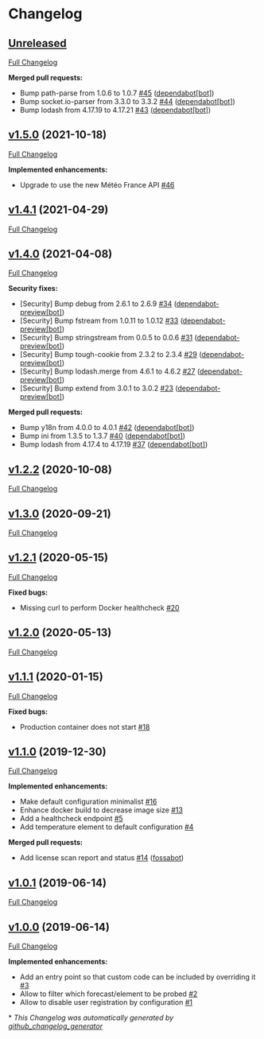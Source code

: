 # Changelog

## [Unreleased](https://github.com/weacast/weacast-api/tree/HEAD)

[Full Changelog](https://github.com/weacast/weacast-api/compare/v1.5.0...HEAD)

**Merged pull requests:**

- Bump path-parse from 1.0.6 to 1.0.7 [\#45](https://github.com/weacast/weacast-api/pull/45) ([dependabot[bot]](https://github.com/apps/dependabot))
- Bump socket.io-parser from 3.3.0 to 3.3.2 [\#44](https://github.com/weacast/weacast-api/pull/44) ([dependabot[bot]](https://github.com/apps/dependabot))
- Bump lodash from 4.17.19 to 4.17.21 [\#43](https://github.com/weacast/weacast-api/pull/43) ([dependabot[bot]](https://github.com/apps/dependabot))

## [v1.5.0](https://github.com/weacast/weacast-api/tree/v1.5.0) (2021-10-18)

[Full Changelog](https://github.com/weacast/weacast-api/compare/v1.4.1...v1.5.0)

**Implemented enhancements:**

- Upgrade to use the new Météo France API [\#46](https://github.com/weacast/weacast-api/issues/46)

## [v1.4.1](https://github.com/weacast/weacast-api/tree/v1.4.1) (2021-04-29)

[Full Changelog](https://github.com/weacast/weacast-api/compare/v1.4.0...v1.4.1)

## [v1.4.0](https://github.com/weacast/weacast-api/tree/v1.4.0) (2021-04-08)

[Full Changelog](https://github.com/weacast/weacast-api/compare/v1.2.2...v1.4.0)

**Security fixes:**

- \[Security\] Bump debug from 2.6.1 to 2.6.9 [\#34](https://github.com/weacast/weacast-api/pull/34) ([dependabot-preview[bot]](https://github.com/apps/dependabot-preview))
- \[Security\] Bump fstream from 1.0.11 to 1.0.12 [\#33](https://github.com/weacast/weacast-api/pull/33) ([dependabot-preview[bot]](https://github.com/apps/dependabot-preview))
- \[Security\] Bump stringstream from 0.0.5 to 0.0.6 [\#31](https://github.com/weacast/weacast-api/pull/31) ([dependabot-preview[bot]](https://github.com/apps/dependabot-preview))
- \[Security\] Bump tough-cookie from 2.3.2 to 2.3.4 [\#29](https://github.com/weacast/weacast-api/pull/29) ([dependabot-preview[bot]](https://github.com/apps/dependabot-preview))
- \[Security\] Bump lodash.merge from 4.6.1 to 4.6.2 [\#27](https://github.com/weacast/weacast-api/pull/27) ([dependabot-preview[bot]](https://github.com/apps/dependabot-preview))
- \[Security\] Bump extend from 3.0.1 to 3.0.2 [\#23](https://github.com/weacast/weacast-api/pull/23) ([dependabot-preview[bot]](https://github.com/apps/dependabot-preview))

**Merged pull requests:**

- Bump y18n from 4.0.0 to 4.0.1 [\#42](https://github.com/weacast/weacast-api/pull/42) ([dependabot[bot]](https://github.com/apps/dependabot))
- Bump ini from 1.3.5 to 1.3.7 [\#40](https://github.com/weacast/weacast-api/pull/40) ([dependabot[bot]](https://github.com/apps/dependabot))
- Bump lodash from 4.17.4 to 4.17.19 [\#37](https://github.com/weacast/weacast-api/pull/37) ([dependabot[bot]](https://github.com/apps/dependabot))

## [v1.2.2](https://github.com/weacast/weacast-api/tree/v1.2.2) (2020-10-08)

[Full Changelog](https://github.com/weacast/weacast-api/compare/v1.3.0...v1.2.2)

## [v1.3.0](https://github.com/weacast/weacast-api/tree/v1.3.0) (2020-09-21)

[Full Changelog](https://github.com/weacast/weacast-api/compare/v1.2.1...v1.3.0)

## [v1.2.1](https://github.com/weacast/weacast-api/tree/v1.2.1) (2020-05-15)

[Full Changelog](https://github.com/weacast/weacast-api/compare/v1.2.0...v1.2.1)

**Fixed bugs:**

- Missing curl to perform Docker healthcheck [\#20](https://github.com/weacast/weacast-api/issues/20)

## [v1.2.0](https://github.com/weacast/weacast-api/tree/v1.2.0) (2020-05-13)

[Full Changelog](https://github.com/weacast/weacast-api/compare/v1.1.1...v1.2.0)

## [v1.1.1](https://github.com/weacast/weacast-api/tree/v1.1.1) (2020-01-15)

[Full Changelog](https://github.com/weacast/weacast-api/compare/v1.1.0...v1.1.1)

**Fixed bugs:**

- Production container does not start [\#18](https://github.com/weacast/weacast-api/issues/18)

## [v1.1.0](https://github.com/weacast/weacast-api/tree/v1.1.0) (2019-12-30)

[Full Changelog](https://github.com/weacast/weacast-api/compare/v1.0.1...v1.1.0)

**Implemented enhancements:**

- Make default configuration minimalist [\#16](https://github.com/weacast/weacast-api/issues/16)
- Enhance docker build to decrease image size [\#13](https://github.com/weacast/weacast-api/issues/13)
- Add a healthcheck endpoint [\#5](https://github.com/weacast/weacast-api/issues/5)
- Add temperature element to default configuration [\#4](https://github.com/weacast/weacast-api/issues/4)

**Merged pull requests:**

- Add license scan report and status [\#14](https://github.com/weacast/weacast-api/pull/14) ([fossabot](https://github.com/fossabot))

## [v1.0.1](https://github.com/weacast/weacast-api/tree/v1.0.1) (2019-06-14)

[Full Changelog](https://github.com/weacast/weacast-api/compare/v1.0.0...v1.0.1)

## [v1.0.0](https://github.com/weacast/weacast-api/tree/v1.0.0) (2019-06-14)

[Full Changelog](https://github.com/weacast/weacast-api/compare/df4f188610cfaa3644b9ac82920d5effa87ca0bf...v1.0.0)

**Implemented enhancements:**

- Add an entry point so that custom code can be included by overriding it [\#3](https://github.com/weacast/weacast-api/issues/3)
- Allow to filter which forecast/element to be probed [\#2](https://github.com/weacast/weacast-api/issues/2)
- Allow to disable user registration by configuration [\#1](https://github.com/weacast/weacast-api/issues/1)



\* *This Changelog was automatically generated by [github_changelog_generator](https://github.com/github-changelog-generator/github-changelog-generator)*
